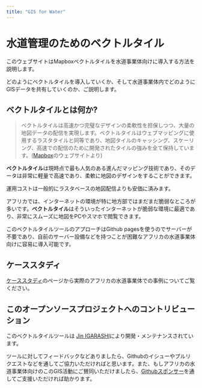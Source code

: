 ```yaml
---
title: "GIS for Water"
---
```


# 水道管理のためのベクトルタイル

このウェブサイトはMapboxベクトルタイルを水道事業体向けに導入する方法を説明します。

どのようにベクトルタイルを導入していくか、そして水道事業体内でどのようにGISデータを共有していくのか、ご説明します。

## ベクトルタイルとは何か?

> ベクトルタイルは高速かつ完璧なデザインの柔軟性を担保しつつ、大量の地図データの配信を実現します。ベクトルタイルはウェブマッピングに使用するラスタタイルと同等であり、地図タイルのキャッシング、スケーリング、高速での配信のために開発されたタイルの強みを全て保持しています。([Mapbox](https://docs.mapbox.com/vector-tiles/reference/)のウェブサイトより)

**ベクトルタイル**は現時点で最も人気のある進んだマッピング技術であり、そのデータは非常に軽量で高速であり、柔軟に地図のデザインをすることができます。 

運用コストは一般的にラスタベースの地図配信よりも安価に済みます。

アフリカでは、インターネットの環境が特に地方部ではまだまだ脆弱なところが多いです。**ベクトルタイル**はそういったインターネットが脆弱な環境に最適であり、非常にスムーズに地図をPCやスマホで閲覧できます。

このベクトルタイルツールのアプローチはGithub pagesを使うのでサーバーが不要であり、自前のサーバー設備などを持つことが困難なアフリカの水道事業体向けに容易に導入可能です。

## ケーススタディ
[ケーススタディ](./casestudies)のページから実際のアフリカの水道事業体での事例についてご覧ください。

## このオープンソースプロジェクトへのコントリビューション
このベクトルタイルツールは [Jin IGARASHI](https://water-gis.com)により開発・メンテナンスされています。

ツールに対してフィードバックなどありましたら、Githubのイシューやプルリクエストなどを通してご協力いただければと思います。また、もしアフリカの水道事業体向けのこのGIS活動にご賛同いただけましたら、[Githubスポンサー](https://github.com/sponsors/JinIgarashi)を通してご支援いただければ助かります。
